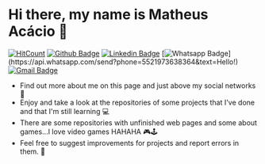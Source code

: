 # Hi there, my name is Matheus Acácio 👋

[![HitCount](http://hits.dwyl.com/matheus-2000/matheus-2000.svg)](http://hits.dwyl.com/matheus-2000/matheus-2000)
[![Github Badge](https://img.shields.io/badge/-Github-000?style=flat-square&logo=Github&logoColor=white&link=https://github.com/matheus-2000)](https://github.com/matheus-2000)
[![Linkedin Badge](https://img.shields.io/badge/-LinkedIn-blue?style=flat-square&logo=Linkedin&logoColor=white&link=https://https://www.linkedin.com/in/matheus-acácio-64b39b19b)](https://www.linkedin.com/in/matheus-acácio-64b39b19b/)
[![Whatsapp Badge](https://img.shields.io/badge/-Whatsapp-4CA143?style=flat-square&labelColor=4CA143&logo=whatsapp&logoColor=white&link=https://api.whatsapp.com/send?phone=5521973638364&text=Hello!)](https://api.whatsapp.com/send?phone=5521973638364&text=Hello!)
[![Gmail Badge](https://img.shields.io/badge/-Gmail-c14438?style=flat-square&logo=Gmail&logoColor=white&link=mailto:mra.acaciorodrigues@gmail.com)](mailto:mra.acaciorodrigues@gmail.com)

- Find out more about me on this page and just above my social networks 🚀
- Enjoy and take a look at the repositories of some projects that I've done and that I'm still learning 💻
- There are some repositories with unfinished web pages and some about games...I love video games HAHAHA 🎮🕹
- Feel free to suggest improvements for projects and report errors in them. 🔎
